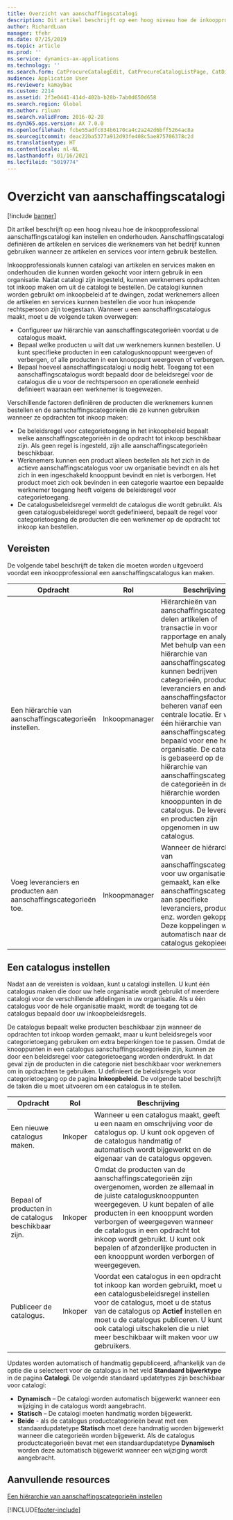 ```yaml
---
title: Overzicht van aanschaffingscatalogi
description: Dit artikel beschrijft op een hoog niveau hoe de inkoopprofessional aanschaffingscatalogi kan instellen en onderhouden. Aanschaffingscatalogi definiëren de artikelen en services die werknemers van het bedrijf kunnen gebruiken wanneer ze artikelen en services voor intern gebruik bestellen.
author: RichardLuan
manager: tfehr
ms.date: 07/25/2019
ms.topic: article
ms.prod: ''
ms.service: dynamics-ax-applications
ms.technology: ''
ms.search.form: CatProcureCatalogEdit, CatProcureCatalogListPage, CatDisplayProductRelationAdd
audience: Application User
ms.reviewer: kamaybac
ms.custom: 2214
ms.assetid: 2f3e0441-414d-402b-b28b-7ab0d650d658
ms.search.region: Global
ms.author: riluan
ms.search.validFrom: 2016-02-28
ms.dyn365.ops.version: AX 7.0.0
ms.openlocfilehash: fcbe55adfc834b6170ca4c2a242d6bff5264ac8a
ms.sourcegitcommit: deac22ba5377a912d93fe408c5ae875706378c2d
ms.translationtype: HT
ms.contentlocale: nl-NL
ms.lasthandoff: 01/16/2021
ms.locfileid: "5019774"
---
```

# <a name="procurement-catalogs-overview"></a>Overzicht van aanschaffingscatalogi

[!include [banner](../includes/banner.md)]

Dit artikel beschrijft op een hoog niveau hoe de inkoopprofessional aanschaffingscatalogi kan instellen en onderhouden. Aanschaffingscatalogi definiëren de artikelen en services die werknemers van het bedrijf kunnen gebruiken wanneer ze artikelen en services voor intern gebruik bestellen.

Inkoopprofessionals kunnen catalogi van artikelen en services maken en onderhouden die kunnen worden gekocht voor intern gebruik in een organisatie. Nadat catalogi zijn ingesteld, kunnen werknemers opdrachten tot inkoop maken om uit de catalogi te bestellen. De catalogi kunnen worden gebruikt om inkoopbeleid af te dwingen, zodat werknemers alleen de artikelen en services kunnen bestellen die voor hun inkopende rechtspersoon zijn toegestaan. Wanneer u een aanschaffingscatalogus maakt, moet u de volgende taken overwegen:

-   Configureer uw hiërarchie van aanschaffingscategorieën voordat u de catalogus maakt.
-   Bepaal welke producten u wilt dat uw werknemers kunnen bestellen. U kunt specifieke producten in een catalogusknooppunt weergeven of verbergen, of alle producten in een knooppunt weergeven of verbergen.
-   Bepaal hoeveel aanschaffingscatalogi u nodig hebt. Toegang tot een aanschaffingscatalogus wordt bepaald door de beleidsregel voor de catalogus die u voor de rechtspersoon en operationele eenheid definieert waaraan een werknemer is toegewezen.

Verschillende factoren definiëren de producten die werknemers kunnen bestellen en de aanschaffingscategorieën die ze kunnen gebruiken wanneer ze opdrachten tot inkoop maken:

-   De beleidsregel voor categorietoegang in het inkoopbeleid bepaalt welke aanschaffingscategorieën in de opdracht tot inkoop beschikbaar zijn. Als geen regel is ingesteld, zijn alle aanschaffingscategorieën beschikbaar.
-   Werknemers kunnen een product alleen bestellen als het zich in de actieve aanschaffingscatalogus voor uw organisatie bevindt en als het zich in een ingeschakeld knooppunt bevindt en niet is verborgen. Het product moet zich ook bevinden in een categorie waartoe een bepaalde werknemer toegang heeft volgens de beleidsregel voor categorietoegang.
-   De catalogusbeleidsregel vermeldt de catalogus die wordt gebruikt. Als geen catalogusbeleidsregel wordt gedefinieerd, bepaalt de regel voor categorietoegang de producten die een werknemer op de opdracht tot inkoop kan bestellen.

## <a name="prerequisites"></a>Vereisten
De volgende tabel beschrijft de taken die moeten worden uitgevoerd voordat een inkoopprofessional een aanschaffingscatalogus kan maken.

| Opdracht                                                | Rol               | Beschrijving                                                                                                                                                                                                                                                                                                                                                                                                                                                                                                             |
|-----------------------------------------------------|--------------------|-------------------------------------------------------------------------------------------------------------------------------------------------------------------------------------------------------------------------------------------------------------------------------------------------------------------------------------------------------------------------------------------------------------------------------------------------------------------------------------------------------------------------|
| Een hiërarchie van aanschaffingscategorieën instellen.            | Inkoopmanager | Hiërarchieën van aanschaffingscategorieën delen artikelen of transactie in voor rapportage en analyse. Met behulp van een hiërarchie van aanschaffingscategorieën kunnen bedrijven categorieën, producten, leveranciers en andere aanschaffingsfactoren beheren vanaf een centrale locatie. Er wordt één hiërarchie van aanschaffingscategorieën bepaald voor ene hele organisatie. De catalogus is gebaseerd op de hiërarchie van aanschaffingscategorieën: de categorieën in de hiërarchie worden knooppunten in de catalogus. De leveranciers en producten zijn opgenomen in uw catalogus. |
| Voeg leveranciers en producten aan aanschaffingscategorieën toe. | Inkoopmanager | Wanneer de hiërarchie van aanschaffingscategorieën voor uw organisatie wordt gemaakt, kan elke aanschaffingscategorie aan specifieke leveranciers, producten, enz. worden gekoppeld. Deze koppelingen worden automatisch naar de catalogus gekopieerd.                                                                                                                                                                                                                                                                                           |

## <a name="setting-up-a-catalog"></a>Een catalogus instellen
Nadat aan de vereisten is voldaan, kunt u catalogi instellen. U kunt één catalogus maken die door uw hele organisatie wordt gebruikt of meerdere catalogi voor de verschillende afdelingen in uw organisatie. Als u één catalogus voor de hele organisatie maakt, wordt de toegang tot de catalogus bepaald door uw inkoopbeleidsregels.  

De catalogus bepaalt welke producten beschikbaar zijn wanneer de opdrachten tot inkoop worden gemaakt, maar u kunt beleidsregels voor categorietoegang gebruiken om extra beperkingen toe te passen. Omdat de knooppunten in een catalogus aanschaffingscategorieën zijn, kunnen ze door een beleidsregel voor categorietoegang worden onderdrukt. In dat geval zijn de producten in die categorie niet beschikbaar voor werknemers om in opdrachten te gebruiken. U definieert de beleidsregels voor categorietoegang op de pagina **Inkoopbeleid**. De volgende tabel beschrijft de taken die u moet uitvoeren om een catalogus in te stellen.

| Opdracht                                                   | Rol             | Beschrijving                                                                                                                                                                                                                                                                                                                  |
|--------------------------------------------------------|------------------|------------------------------------------------------------------------------------------------------------------------------------------------------------------------------------------------------------------------------------------------------------------------------------------------------------------------------|
| Een nieuwe catalogus maken.                                  | Inkoper | Wanneer u een catalogus maakt, geeft u een naam en omschrijving voor de catalogus op. U kunt ook opgeven of de catalogus handmatig of automatisch wordt bijgewerkt en de eigenaar van de catalogus opgeven.                                                                                                                                      |
| Bepaal of producten in de catalogus beschikbaar zijn. | Inkoper | Omdat de producten van de aanschaffingscategorieën zijn overgenomen, worden ze allemaal in de juiste catalogusknooppunten weergegeven. U kunt bepalen of alle producten in een knooppunt worden verborgen of weergegeven wanneer de catalogus in een opdracht tot inkoop wordt gebruikt. U kunt ook bepalen of afzonderlijke producten in een knooppunt worden verborgen of weergegeven. |
| Publiceer de catalogus.                                   | Inkoper | Voordat een catalogus in een opdracht tot inkoop kan worden gebruikt, moet u een catalogusbeleidsregel instellen voor de catalogus, moet u de status van de catalogus op **Actief** instellen en moet u de catalogus publiceren. U kunt ook catalogi uitschakelen die u niet meer beschikbaar wilt maken voor uw gebruikers.                                              |

Updates worden automatisch of handmatig gepubliceerd, afhankelijk van de optie die u selecteert voor de catalogus in het veld **Standaard bijwerktype** in de pagina **Catalogi**. De volgende standaard updatetypes zijn beschikbaar voor catalogi:

-   **Dynamisch** – De catalogi worden automatisch bijgewerkt wanneer een wijziging in de catalogus wordt aangebracht.
-   **Statisch** – De catalogi moeten handmatig worden bijgewerkt.
-   **Beide** - als de catalogus productcategorieën bevat met een standaardupdatetype **Statisch** moet deze handmatig worden bijgewerkt wanneer die categorieën worden bijgewerkt. Als de catalogus productcategorieën bevat met een standaardupdatetype **Dynamisch** worden deze automatisch bijgewerkt wanneer een wijziging wordt aangebracht.


<a name="additional-resources"></a>Aanvullende resources
--------

[Een hiërarchie van aanschaffingscategorieën instellen](tasks/set-up-procurement-category-hierarchy.md)





[!INCLUDE[footer-include](../../includes/footer-banner.md)]